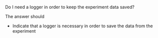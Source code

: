 Do I need a logger in order to keep the experiment data saved? 

The answer should

- Indicate that a logger is necessary in order to save the data from the experiment

